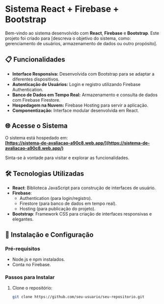 # Sistema React + Firebase + Bootstrap

Bem-vindo ao sistema desenvolvido com **React**, **Firebase** e **Bootstrap**. Este projeto foi criado para [descreva o objetivo do sistema, como: gerenciamento de usuários, armazenamento de dados ou outro propósito].

## 📋 Funcionalidades

- **Interface Responsiva:** Desenvolvida com Bootstrap para se adaptar a diferentes dispositivos.
- **Autenticação de Usuários:** Login e registro utilizando Firebase Authentication.
- **Banco de Dados em Tempo Real:** Armazenamento e consulta de dados com Firebase Firestore.
- **Hospedagem na Nuvem:** Firebase Hosting para servir a aplicação.
- **Componentização:** Interface modular desenvolvida em React.

## 🌐 Acesse o Sistema

O sistema está hospedado em:  
**[https://sistema-de-avaliacao-a90c8.web.app/](https://sistema-de-avaliacao-a90c8.web.app/)**  

Sinta-se à vontade para visitar e explorar as funcionalidades.

## 🛠️ Tecnologias Utilizadas

- **React**: Biblioteca JavaScript para construção de interfaces de usuário.
- **Firebase**: 
  - Authentication (para login/registro).
  - Firestore (para banco de dados em tempo real).
  - Hosting (para publicação do projeto).
- **Bootstrap**: Framework CSS para criação de interfaces responsivas e elegantes.

## 🚀 Instalação e Configuração

### Pré-requisitos

- Node.js e npm instalados.
- Conta no Firebase.

### Passos para Instalar

1. Clone o repositório:
   ```bash
   git clone https://github.com/seu-usuario/seu-repositorio.git
